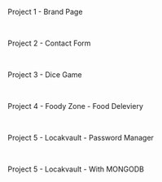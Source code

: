 <p>Project 1 - Brand Page</p>
<br>
<p>Project 2 - Contact Form</p>
<br>
<p>Project 3 - Dice Game</p>
<br>
<p>Project 4 - Foody Zone - Food Deleviery</p>
<br>
<p>Project 5 - Locakvault - Password Manager</p>
<br>
<p>Project 5 - Locakvault - With MONGODB </p>
